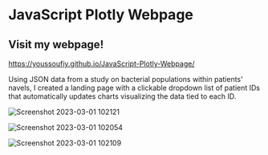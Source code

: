 # JavaScript Plotly Webpage

## Visit my webpage!

https://youssoufiy.github.io/JavaScript-Plotly-Webpage/

Using JSON data from a study on bacterial populations within patients' navels, I created a landing page with a clickable dropdown list of patient IDs that automatically updates charts visualizing the data tied to each ID. 

![Screenshot 2023-03-01 102121](https://user-images.githubusercontent.com/115593434/222183317-94d1eeb4-1386-40a3-8b2e-066de00bf8b5.png)


![Screenshot 2023-03-01 102054](https://user-images.githubusercontent.com/115593434/222183353-46edf8fd-1150-4a98-b16e-45db7cdebde6.png)

![Screenshot 2023-03-01 102109](https://user-images.githubusercontent.com/115593434/222183365-af227290-91fd-467f-8cc8-451cc6eda5e6.png)
